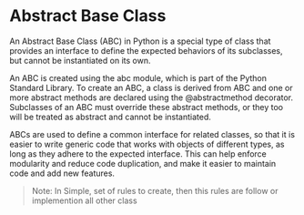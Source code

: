 # Abstract Base Class

An Abstract Base Class (ABC) in Python is a special type of class that provides an interface to define the expected behaviors of its subclasses, but cannot be instantiated on its own.

An ABC is created using the abc module, which is part of the Python Standard Library. To create an ABC, a class is derived from ABC and one or more abstract methods are declared using the @abstractmethod decorator. Subclasses of an ABC must override these abstract methods, or they too will be treated as abstract and cannot be instantiated.

ABCs are used to define a common interface for related classes, so that it is easier to write generic code that works with objects of different types, as long as they adhere to the expected interface. This can help enforce modularity and reduce code duplication, and make it easier to maintain code and add new features.

> Note: In Simple, set of rules to create, then this rules are follow or implemention all other class
